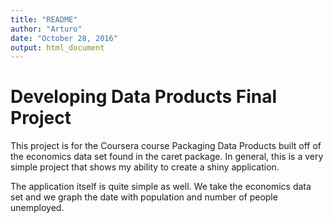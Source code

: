 ```yaml
---
title: "README"
author: "Arturo"
date: "October 28, 2016"
output: html_document
---
```


# Developing Data Products Final Project

This project is for the Coursera course Packaging Data Products built off of the economics data set found in the caret package.
In general, this is a very simple project that shows my ability to create a shiny application. 

The application itself is quite simple as well. We take the economics data set and we graph the date with population and number of people unemployed.
